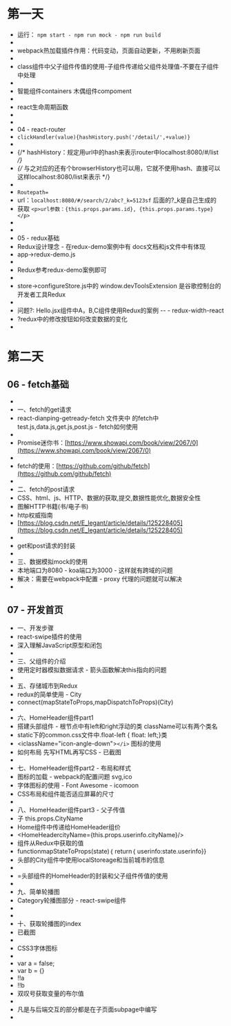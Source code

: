 # 第一天

* 运行： `npm start - npm run mock - npm run build`
* 
* webpack热加载插件作用：代码变动，页面自动更新，不用刷新页面
* 
* class组件中父子组件传值的使用-子组件传递给父组件处理值-不要在子组件中处理
* 
* 智能组件containers 木偶组件compoment
* 
* react生命周期函数
* 
* 
* 04 - react-router
* `clickHandler(value){hashHistory.push('/detail/',+value)}`
* 
* {/* hashHistory：规定用url中的hash来表示router中localhost:8080/#/list */}*
* *{/* 与之对应的还有个browserHistory也可以用，它就不使用hash、直接可以这样localhost:8080/list来表示 */}
* 
* `Routepath=`
* url：`localhost:8080/#/search/2/abc?_k=5123sf`   后面的?_k是自己生成的
* 获取 `<p>url参数：{this.props.params.id}, {this.props.params.type}</p>`
* 
* 
* 05 - redux基础
* Redux设计理念 - 在redux-demo案例中有 docs文档和js文件中有体现
* app->redux-demo.js
* 
* Redux参考redux-demo案例即可
* 
* store->configureStore.js中的 window.devToolsExtension 是谷歌控制台的开发者工具Redux
* 
* 问题?: Hello.jsx组件中A，B,C组件使用Redux的案例 -- - redux-width-react
* ?redux中的修改按钮如何改变数据的变化
* 

# 第二天

## 06 - fetch基础

* 
* 一、fetch的get请求
* react-dianping-getready-fetch 文件夹中 的fetch中test.js,data.js,get.js,post.js - fetch如何使用
* 
* Promise迷你书：[https://www.showapi.com/book/view/2067/0](https://www.showapi.com/book/view/2067/0)
* 
* fetch的使用：[https://github.com/github/fetch](https://github.com/github/fetch)
* 
* 二、fetch的post请求
* CSS、html、js、HTTP、数据的获取,提交,数据性能优化,数据安全性
* 图解HTTP书籍(书/电子书)
* http权威指南
* [https://blog.csdn.net/E_legant/article/details/125228405](https://blog.csdn.net/E_legant/article/details/125228405)
* 
* get和post请求的封装
* 
* 三、数据模拟mock的使用
* 本地端口为8080 - koa端口为3000 - 这样就有跨域的问题
* 解决：需要在webpack中配置 - proxy 代理的问题就可以解决
* 

## 07 - 开发首页

* 一、开发步骤
* react-swipe插件的使用
* 深入理解JavaScript原型和闭包
* 
* 三、父组件的介绍
* 使用定时器模拟数据请求 - 箭头函数解决this指向的问题
* 
* 五、存储城市到Redux
* redux的简单使用 - City
* connect(mapStateToProps,mapDispatchToProps)(City)
* 
* 六、HomeHeader组件part1
* 搭建头部组件 - 根节点中有left和right浮动的类 className可以有两个类名
* static下的common.css文件中.float-left { float: left;}类
* <iclassName="icon-angle-down">`</i>` 图标的使用
* 如何布局 先写HTML再写CSS - 已截图
* 
* 七、HomeHeader组件part2 - 布局和样式
* 图标的加载 - webpack的配置问题 svg,ico
* 字体图标的使用 - Font Awesome - icomoon
* CSS布局和组件能否适应屏幕的尺寸
* 
* 八、HomeHeader组件part3 - 父子传值
* 子 this.props.CityName
* Home组件中传递给HomeHeader组价
* <HomeHeadercityName={this.props.userinfo.cityName}/>
* 组件从Redux中获取的值
* functionmapStateToProps(state)｛ return｛ userinfo:state.userinfo}}
* 头部的City组件中使用localStoreage和当前城市的信息
* 
* =头部组件的HomeHeader的封装和父子组件传值的使用
* 
* 九、简单轮播图
* Category轮播图部分 - react-swipe组件
* 
* 
* 十、获取轮播图的index
* 已截图
* 
* CSS3字体图标
* 
* var a = false;
* var b = {}
* !!a
* !!b
* 双叹号获取变量的布尔值
* 
* 凡是与后端交互的部分都是在子页面subpage中编写
*
